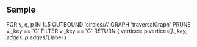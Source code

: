 ## Sample

FOR v, e, p IN 1..5 OUTBOUND 'circles/A' GRAPH 'traversalGraph'
    PRUNE v._key == 'G'
    FILTER v._key == 'G'
    RETURN { vertices: p.vertices[*]._key, edges: p.edges[*].label }